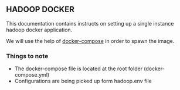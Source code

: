 ## HADOOP DOCKER 

This documentation contains instructs on setting up a single instance hadoop docker application.

We will use the help of [docker-compose](https://docs.docker.com/compose/) in order to spawn the image.

### Things to note
- The docker-compose file is located at the root folder (docker-compose.yml) 
- Configurations are being picked up form hadoop.env file

### 
